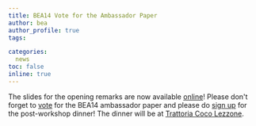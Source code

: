 ```yaml
---
title: BEA14 Vote for the Ambassador Paper
author: bea
author_profile: true
tags:

categories:
  news
toc: false
inline: true
---
```


The slides for the opening remarks are now available [online](https://1drv.ms/b/s!AnFJWBBU0mI4gQZVP93G93DJsIYB)! Please don't forget to [vote](https://bit.ly/bea14-ambassador) for the BEA14 ambassador paper and please do [sign up](https://bit.ly/bea14-dinner) for the post-workshop dinner! The dinner will be at [Trattoria Coco Lezzone](https://goo.gl/maps/oVc7VSGYMXtV4b2x5).

